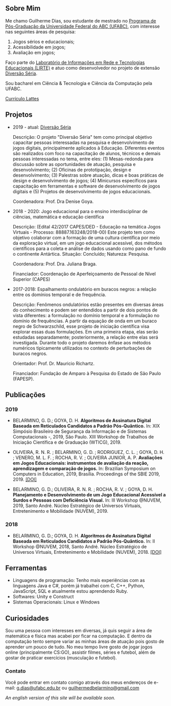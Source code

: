 ## Sobre Mim

Me chamo Guilherme Dias, sou estudante de mestrado no [Programa de Pós-Graduação da Universidade Federal do ABC (UFABC)](http://poscomp.ufabc.edu.br/), com interesse nas seguintes áreas de pesquisa:

1. Jogos sérios e educacionais;
2. Acessibilidade em jogos;
3. Avaliação em jogos;

Faço parte do [Laboratório de Informações em Rede e Tecnologias Educacionais (LIRTE)](http://pesquisa.ufabc.edu.br/lirte/equipe/) e atuo como desenvolvedor no projeto de extensão [Diversão Séria](http://pesquisa.ufabc.edu.br/lirte/diversaoseria/).

Sou bacharel em Ciência & Tecnologia e Ciência da Computação pela UFABC.

[Currículo Lattes](http://lattes.cnpq.br/5796614941164391)

## Projetos

- 2019 - atual: [Diversão Séria](https://github.com/diversao-seria)

  Descrição: O projeto "Diversão Séria" tem como principal objetivo capacitar pessoas interessadas na pesquisa e desenvolvimento de jogos digitais, principalmente aplicados à Educação. Diferentes eventos são realizados com foco na capacitação de alunos, técnicos e demais pessoas interessadas no tema, entre eles: (1) Mesas-redonda para discussão sobre as oportunidades de atuação, pesquisa e desenvolvimento; (2) Oficinas de prototipação, design e desenvolvimento; (3) Palestras sobre atuação, dicas e boas práticas de design e desenvolvimento de jogos; (4) Minicursos específicos para capacitação em ferramentas e software de desenvolvimento de jogos digitais e (5) Projetos de desenvolvimento de jogos educacionais.
  
  Coordenadora: Prof. Dra Denise Goya.

- 2018 - 2020: Jogo educacional para o ensino interdisciplinar de ciências, matemática e educação científica

  Descrição: (Edital 42/2017 CAPES/DED - Educação na temática Jogos Virtuais - Processo: 88887.163248/2018-00) Este projeto tem como objetivo colaborar com a formação de uma cultura científica por meio da exploração virtual, em um jogo educacional acessível, dos métodos científicos para a coleta e análise de dados usando como pano de fundo o continente Antártica.
Situação: Concluído; Natureza: Pesquisa.

  Coordenadora: Prof. Dra. Juliana Braga.
  
  Financiador: Coordenação de Aperfeiçoamento de Pessoal de Nível Superior (CAPES)

- 2017-2018: Espalhamento ondulatório em buracos negros: a relação entre os domínios temporal e de frequência.

  Descrição: Fenômenos ondulatórios estão presentes em diversas áreas do conhecimento e podem ser entendidos a partir de dois pontos de vista diferentes: a formulação no domínio temporal e a formulação no domínio de frequências. A partir da equação de onda em um buraco negro de Schwarzschild, esse projeto de iniciação científica visa explorar essas duas formulações. Em uma primeira etapa, elas serão estudadas separadamente; posteriormente, a relação entre elas será investigada. Durante todo o projeto daremos ênfase aos métodos numéricos tipicamente utilizados no contexto de perturbações de buracos negros.
  
  Orientador: Prof. Dr. Mauricio Richartz.
  
  Financiador: Fundação de Amparo à Pesquisa do Estado de São Paulo (FAPESP).

## Publicações

### 2019
-  BELARMINO, G. D.; GOYA, D. H. **Algoritmos de Assinatura Digital Baseada em Reticulados Candidatos a Padrão Pós-Quântico.** In: XIX Simpósio Brasileiro de Segurança da Informação e de Sistemas Computacionais -, 2019, São Paulo. XIII Workshop de Trabalhos de Iniciação Científica e de Graduação (WTICG), 2019.

- OLIVEIRA, R. N. R. ; BELARMINO, G. D. ; RODRIGUEZ, C. L. ; GOYA, D. H. ; VENERO, M. L. F. ; ROCHA, R. V. ; OLIVEIRA JUNIOR, A. P. **Avaliações em Jogos Educacionais: instrumentos de avaliação da reação, aprendizagem e comparação de jogos.** In: Brazilian Symposium on Computers in Education, 2019, Brasília. Proceedings of the SBIE 2019, 2019. [[DOI]](http//dx.doi.org/10.5753/cbie.sbie.2019.972)

- BELARMINO, G. D.; OLIVEIRA, R. N. R. ; ROCHA, R. V. ; GOYA, D. H. **Planejamento e Desenvolvimento de um Jogo Educacional Acessível a Surdos e Pessoas com Deficiência Visual.** In: III Workshop @NUVEM, 2019, Santo André. Núcleo Estratégico de Universos Virtuais, Entretenimento e Mobilidade (NUVEM), 2019.

### 2018

- BELARMINO, G. D.; GOYA, D. H. **Algoritmos de Assinatura Digital Baseada em Reticulados Candidatos a Padrão Pós-Quântico.** In: II Workshop @NUVEM, 2018, Santo André. Núcleo Estratégico de Universos Virtuais, Entretenimento e Mobilidade (NUVEM), 2018. [[DOI]](https://doi.org/10.5281/zenodo.3783909)

## Ferramentas

- Linguagens de programação: Tenho mais experiências com as linguagens Java e C#, porém já trabalhei com C, C++, Python, JavaScript, SQL e atualmente estou aprendendo Ruby.
- Softwares: Unity e Construct
- Sistemas Operacionais: Linux e Windows

## Curiosidades

Sou uma pessoa com interesses em diversas, já quis seguir a área de matemática e física mas acabei por ficar na computação. E dentro da computação tento sempre variar as minhas áreas de atuação pois gosto de aprender um pouco de tudo. No meu tempo livre gosto de jogar jogos online (principalmente CS:GO), assistir filmes, séries e futebol, além de gostar de praticar exercícios (musculação e futebol).


### Contato

Você pode entrar em contato comigo através dos meus endereços de e-mail: g.dias@ufabc.edu.br ou guilhermedbelarmino@gmail.com

*An english version of this site will be available soon.*
